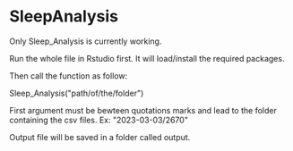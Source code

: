 # SleepAnalysis

Only Sleep_Analysis is currently working.

Run the whole file in Rstudio first. It will load/install the required packages.

Then call the function as follow:

Sleep_Analysis("path/of/the/folder")

First argument must be bewteen quotations marks and lead to the folder containing the csv files. Ex: "2023-03-03/2670"

Output file will be saved in a folder called output.
